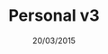 ---
title: Personal v3
date: 20/03/2015
categories: 
  - WordPress Themes
tags:
  - HTML
  - CSS
  - JavaScript
  - PHP
images: /assets/20220328164359-d8qfjtd-359cb5a2-4ec3-42a2-b7d8-157917994795.png
logo: /assets/logo/kisiselv3.png
madefor: myself
download:
  - icon: fab fa-archive
    label: HTML
    url: https://kkerem.com/project/ankaninyuvasi/archive.rar
  - icon: fab fa-wordpress
    label: WP Theme
    url: https://kkerem.com/project/ankaninyuvasi/archive_wp.rar
---